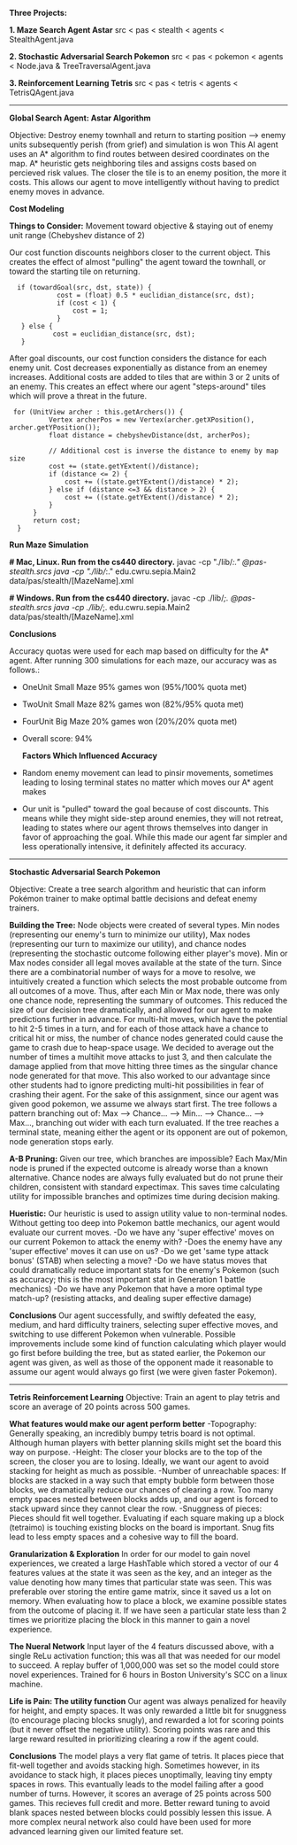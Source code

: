 **Three Projects:**

**1. Maze Search Agent Astar** src < pas < stealth < agents < StealthAgent.java

**2. Stochastic Adversarial Search Pokemon** src < pas < pokemon < agents < Node.java & TreeTraversalAgent.java

**3. Reinforcement Learning Tetris** src < pas < tetris < agents < TetrisQAgent.java

----

**Global Search Agent: Astar Algorithm**

Objective: Destroy enemy townhall and return to starting position --> enemy units subsequently perish (from grief) and simulation is won
This AI agent uses an A* algorithm to find routes between desired coordinates on the map.
A* heuristic gets neighboring tiles and assigns costs based on percieved risk values. The closer the tile is to an enemy position, the more it costs. This allows our agent to move intelligently without having to predict enemy moves in advance.

  **Cost Modeling**
  
  **Things to Consider:** Movement toward objective & staying out of enemy unit range (Chebyshev distance of 2)
  
  Our cost function discounts neighbors closer to the current object. This creates the effect of almost "pulling" the agent toward the townhall, or toward the starting tile on returning.
  
 ```
   if (towardGoal(src, dst, state)) {
             cost = (float) 0.5 * euclidian_distance(src, dst);
             if (cost < 1) {
                 cost = 1;
             }
    } else {
            cost = euclidian_distance(src, dst);
    }
 ```
  
  After goal discounts, our cost function considers the distance for each enemy unit. Cost decreases exponentially as distance from an enemey increases.
  Additional costs are added to tiles that are within 3 or 2 units of an enemy. This creates an effect where our agent "steps-around" tiles which will prove a threat in the future.
  ```
   for (UnitView archer : this.getArchers()) {
            Vertex archerPos = new Vertex(archer.getXPosition(), archer.getYPosition());
            float distance = chebyshevDistance(dst, archerPos);
            
            // Additional cost is inverse the distance to enemy by map size
            cost += (state.getYExtent()/distance);
            if (distance <= 2) {
                cost += ((state.getYExtent()/distance) * 2);
            } else if (distance <=3 && distance > 2) {
                cost += ((state.getYExtent()/distance) * 2);
            }
        }
        return cost;
    }
  ```

  

**Run Maze Simulation**

  **# Mac, Linux. Run from the cs440 directory.**
  javac -cp "./lib/*:." @pas-stealth.srcs
  java -cp "./lib/*:." edu.cwru.sepia.Main2 data/pas/stealth/[MazeName].xml
  
  **# Windows. Run from the cs440 directory.**
  javac -cp ./lib/*;. @pas-stealth.srcs
  java -cp ./lib/*;. edu.cwru.sepia.Main2 data/pas/stealth/[MazeName].xml
  

**Conclusions**

Accuracy quotas were used for each map based on difficulty for the A* agent. After running 300 simulations for each maze, our accuracy was as follows.:
- OneUnit Small Maze 95% games won (95%/100% quota met)
- TwoUnit Small Maze 82% games won (82%/95% quota met)
- FourUnit Big Maze 20% games won (20%/20% quota met)
- Overall score: 94%

  **Factors Which Influenced Accuracy**
 
-   Random enemy movement can lead to pinsir movements, sometimes leading to losing terminal states no matter which moves our A* agent makes
-   Our unit is "pulled" toward the goal because of cost discounts. This means while they might side-step around enemies, they will not retreat, leading to states where our agent throws themselves into danger in favor of approaching the goal. While this made our agent far simpler and less operationally intensive, it definitely affected its accuracy.

----

**Stochastic Adversarial Search Pokemon**

Objective: Create a tree search algorithm and heuristic that can inform Pokémon trainer to make optimal battle decisions and defeat enemy trainers.

**Building the Tree:** 
Node objects were created of several types. Min nodes (representing our enemy's turn to minimize our utility), Max nodes (representing our turn to maximize our utility), and chance nodes (representing the stochastic outcome following either player's move). Min or Max nodes consider all legal moves available at the state of the turn. Since there are a combinatorial number of ways for a move to resolve, we intuitively created a function which selects the most probable outcome from all outcomes of a move. Thus, after each Min or Max node, there was only one chance node, representing the summary of outcomes. This reduced the size of our decision tree dramatically, and allowed for our agent to make predictions further in advance. For multi-hit moves, which have the potential to hit 2-5 times in a turn, and for each of those attack have a chance to critical hit or miss, the number of chance nodes generated could cause the game to crash due to heap-space usage. We decided to average out the number of times a multihit move attacks to just 3, and then calculate the damage applied from that move hitting three times as the singular chance node generated for that move. This also worked to our advantage since other students had to ignore predicting multi-hit possibilities in fear of crashing their agent. For the sake of this assignment, since our agent was given good pokemon, we assume we always start first. The tree follows a pattern branching out of: Max --> Chance... --> Min... --> Chance... --> Max..., branching out wider with each turn evaluated.
If the tree reaches a terminal state, meaning either the agent or its opponent are out of pokemon, node generation stops early.

**A-B Pruning:** Given our tree, which branches are impossible? Each Max/Min node is pruned if the expected outcome is already worse than a known alternative. Chance nodes are always fully evaluated but do not prune their children, consistent with standard expectimax. This saves time calculating utility for impossible branches and optimizes time during decision making.

**Hueristic:** 
Our heuristic is used to assign utility value to non-terminal nodes. Without getting too deep into Pokemon battle mechanics, our agent would evaluate our current moves.
-Do we have any 'super effective' moves on our current Pokemon to attack the enemy with?
-Does the enemy have any 'super effective' moves it can use on us?
-Do we get 'same type attack bonus' (STAB) when selecting a move?
-Do we have status moves that could dramatically reduce important stats for the enemy's Pokemon (such as accuracy; this is the most important stat in Generation 1 battle mechanics)
-Do we have any Pokemon that have a more optimal type match-up? (resisting attacks, and dealing super effective damage)

**Conclusions**
Our agent successfully, and swiftly defeated the easy, medium, and hard difficulty trainers, selecting super effective moves, and switching to use different Pokemon when vulnerable. Possible improvements include some kind of function calculating which player would go first before building the tree, but as stated earlier, the Pokemon our agent was given, as well as those of the opponent made it reasonable to assume our agent would always go first (we were given faster Pokemon).

----

**Tetris Reinforcement Learning**
Objective: Train an agent to play tetris and score an average of 20 points across 500 games.

**What features would make our agent perform better**
-Topography: Generally speaking, an incredibly bumpy tetris board is not optimal. Although human players with better planning skills might set the board this way on purpose.
-Height: The closer your blocks are to the top of the screen, the closer you are to losing. Ideally, we want our agent to avoid stacking for height as much as possible.
-Number of unreachable spaces: If blocks are stacked in a way such that empty bubble form between those blocks, we dramatically reduce our chances of clearing a row. Too many empty spaces nested between blocks adds up, and our agent is forced to stack upward since they cannot clear the row.
-Snuggness of pieces: Pieces should fit well together. Evaluating if each square making up a block (tetraimo) is touching existing blocks on the board is important. Snug fits lead to less empty spaces and a cohesive way to fill the board.

**Granularization & Exploration**
In order for our model to gain novel experiences, we created a large HashTable which stored a vector of our 4 features values at the state it was seen as the key, and an integer as the value denoting how many times that particular state was seen. This was preferable over storing the entire game matrix, since it saved us a lot on memory. When evaluating how to place a block, we examine possible states from the outcome of placing it. If we have seen a particular state less than 2 times we prioritize placing the block in this manner to gain a novel experience.

**The Nueral Network**
Input layer of the 4 featurs discussed above, with a single ReLu activation function; this was all that was needed for our model to succeed. A replay buffer of 1,000,000 was set so the model could store novel experiences. Trained for 6 hours in Boston University's SCC on a linux machine.

**Life is Pain: The utility function**
Our agent was always penalized for heavily for height, and empty spaces. It was only rewarded a little bit for snuggness (to encourage placing blocks snugly), and rewarded a lot for scoring points (but it never offset the negative utility). Scoring points was rare and this large reward resulted in prioritizing clearing a row if the agent could.

**Conclusions**
The model plays a very flat game of tetris. It places piece that fit-well together and avoids stacking high. Sometimes however, in its avoidance to stack high, it places pieces unoptimally, leaving tiny empty spaces in rows. This evantually leads to the model failing after a good number of turns. However, it scores an average of 25 points across 500 games. This recieves full credit and more. 
Better reward tuning to avoid blank spaces nested between blocks could possibly lessen this issue.
A more complex neural network also could have been used for more advanced learning given our limited feature set.
